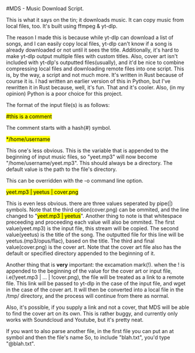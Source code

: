 #MDS - Music Download Script.

This is what it says on the tin; it downloads music. It can copy music from local files, too. It's built using ffmpeg & yt-dlp.

 The reason I made this is because while yt-dlp can download a list of songs, and I can easily copy local files, yt-dlp can't know if a song is already downloaded or not until it sees the title. Additionally, it's hard to make yt-dlp output multiple files with custom titles. Also, cover art isn't included with yt-dlp's outputted files(usually), and it'd be nice to combine compressing local files and downloading remote files into one script. This is, by the way, a script and not much more. It's written in Rust because of course it is. I had written an earlier version of this in Python, but I've rewritten it in Rust because, well, it's fun. That and it's cooler. Also, (in my opinion) Python is a poor choice for this project. 


The format of the input file(s) is as follows:

<mark>\#this is a comment</mark>

The comment starts with a hash(\#) symbol.

<mark>\*/home/username</mark>

This one's less obvious. This is the variable that is appended to the beginning of input music files, so "yeet.mp3" will now become "/home/username/yeet.mp3". This should always be a directory. The default value is the path to the file's directory.

This can be overridden with the -o command line option.

<mark>yeet.mp3 | yeetus | cover.png</mark>

 This is even less obvious. there are three values seperated by pipe(|) symbols. Note that the third option(cover.png) can be ommited, and the line changed to "<mark>yeet.mp3 | yeetus</mark>". Another thing to note is that whitespace preceeding and proceeding each value will also be ommited. The first value(yeet.mp3) is the input file, this stream will be copied. The second value(yeetus) is the title of the song. The outputted file for this line will be yeetus.(mp3/opus/flac), based on the title.  The third and final value(cover.png) is the cover art. Note that the cover art file also has the default or specified directory appended to the beginning of it. 


 Another thing that is **very** important: the excamation mark(!). when the ! is appended to the beginning of the value for the cover art or input file, i.e(!yeet.mp3 | ... | !cover.png), the file will be treated as a link to a remote file. This link will be passed to yt-dlp in the case of the input file, and wget in the case of the cover art. It will then be  converted into a local file in the /tmp/ directory, and the process will continue from there as normal. 

 Also, it's possible, if you supply a link and not a cover, that MDS will be able to find the cover art on its own. This is rather buggy, and currently only works with Soundcloud and Youtube, but it's pretty neat. 

 If you want to also parse another file, in the first file you can put an at symbol and then the file's name So, to include "blah.txt", you'd type "@blah.txt". 
